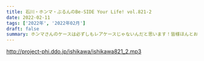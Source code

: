 ```yaml
---
title: 石川・ホンマ・ぶるんのBe-SIDE Your Life! vol.821-2
date: 2022-02-11
tags: ['2022年', '2022年02月']
draft: false
summary: ホンマさんのケースは必ずしもレアケースじゃないんだと思います！皆様ほんとお気を付けください。。。
---
```


http://project-phi.ddo.jp/ishikawa/ishikawa821_2.mp3

